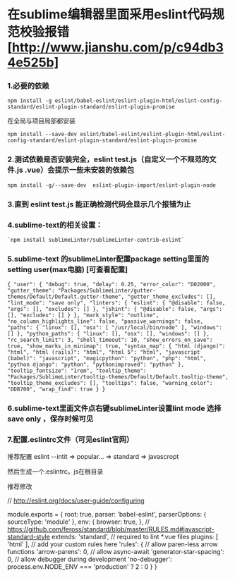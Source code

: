 # 在sublime编辑器里面采用eslint代码规范校验报错[http://www.jianshu.com/p/c94db34e525b]

### 1.必要的依赖

 ``npm install -g eslint/babel-eslint/eslint-plugin-html/eslint-config-standard/eslint-plugin-standard/eslint-plugin-promise``
    
 在全局与项目局部都安装 

`npm install --save-dev eslint/babel-eslint/eslint-plugin-html/eslint-config-standard/eslint-plugin-standard/eslint-plugin-promise`

### 2.测试依赖是否安装完全，eslint test.js（自定义一个不规范的文件.js .vue）会提示一些未安装的依赖包
    npm install -g/--save-dev  eslint-plugin-import/eslint-plugin-node
 
### 3.直到 eslint test.js 能正确检测代码会显示几个报错为止

### 4.sublime-text的相关设置：
    `npm install sublimeLinter/sublimeLinter-contrib-eslint`
### 5.sublime-text 的sublimeLinter配置package setting里面的setting user(max电脑) [可查看配置]
`{
    "user": {
        "debug": true,
        "delay": 0.25,
        "error_color": "D02000",
        "gutter_theme": "Packages/SublimeLinter/gutter-themes/Default/Default.gutter-theme",
        "gutter_theme_excludes": [],
        "lint_mode": "save only",
        "linters": {
            "eslint": {
                "@disable": false,
                "args": [],
                "excludes": []
            },
            "jshint": {
                "@disable": false,
                "args": [],
                "excludes": []
            }
        },
        "mark_style": "outline",
        "no_column_highlights_line": false,
        "passive_warnings": false,
        "paths": {
            "linux": [],
            "osx": [
                "/usr/local/bin/node"
            ],
            "windows": []
        },
        "python_paths": {
            "linux": [],
            "osx": [],
            "windows": []
        },
        "rc_search_limit": 3,
        "shell_timeout": 10,
        "show_errors_on_save": true,
        "show_marks_in_minimap": true,
        "syntax_map": {
            "html (django)": "html",
            "html (rails)": "html",
            "html 5": "html",
            "javascript (babel)": "javascript",
            "magicpython": "python",
            "php": "html",
            "python django": "python",
            "pythonimproved": "python"
        },
        "tooltip_fontsize": "1rem",
        "tooltip_theme": "Packages/SublimeLinter/tooltip-themes/Default/Default.tooltip-theme",
        "tooltip_theme_excludes": [],
        "tooltips": false,
        "warning_color": "DDB700",
        "wrap_find": true
    }
}`

### 6.sublime-text里面文件点右键sublimeLinter设置lint mode 选择 save only ，保存时候可见


### 7.配置.eslintrc文件（可见eslint官网）
推荐配置 eslint --intit  => popular... => standard => javascropt

然后生成一个.eslintrc。js在根目录

推荐修改

// http://eslint.org/docs/user-guide/configuring

module.exports = {
  root: true,
  parser: 'babel-eslint',
  parserOptions: {
    sourceType: 'module'
  },
  env: {
    browser: true,
  },
  // https://github.com/feross/standard/blob/master/RULES.md#javascript-standard-style
  extends: 'standard',
  // required to lint *.vue files
  plugins: [
    'html'
  ],
  // add your custom rules here
  'rules': {
    // allow paren-less arrow functions
    'arrow-parens': 0,
    // allow async-await
    'generator-star-spacing': 0,
    // allow debugger during development
    'no-debugger': process.env.NODE_ENV === 'production' ? 2 : 0
  }
}
